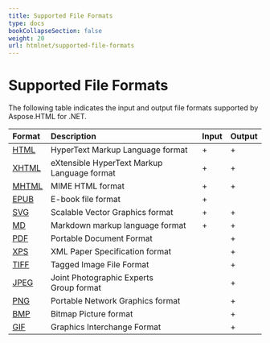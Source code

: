 ```yaml
---
title: Supported File Formats
type: docs
bookCollapseSection: false
weight: 20
url: htmlnet/supported-file-formats
---
```


# **Supported File Formats**
The following table indicates the input and output file formats supported by Aspose.HTML for .NET.

|**Format**|**Description**|**Input**|**Output**|
| :- | :- | :- | :- |
|[HTML](https://wiki.fileformat.com/web/html/)|HyperText Markup Language format|+|+|
|[XHTML](https://wiki.fileformat.com/web/xhtml/)|eXtensible HyperText Markup Language format|+|+|
|[MHTML](https://wiki.fileformat.com/web/mhtml/)|MIME HTML format|+|+|
|[EPUB](https://wiki.fileformat.com/ebook/epub/)|E-book file format|+| |
|[SVG](https://wiki.fileformat.com/page-description-language/svg/)|Scalable Vector Graphics format|+|+|
|[MD](https://wiki.fileformat.com/specification/word-processing/md/)|Markdown markup language format|+|+|
|[PDF](https://wiki.fileformat.com/view/pdf/)|Portable Document Format| |+|
|[XPS](https://wiki.fileformat.com/page-description-language/xps/)|XML Paper Specification format| |+|
|[TIFF](https://wiki.fileformat.com/image/tiff/)|Tagged Image File Format| |+|
|[JPEG](https://wiki.fileformat.com/image/jpeg/)|Joint Photographic Experts Group format| |+|
|[PNG](https://wiki.fileformat.com/image/png/)|Portable Network Graphics format| |+|
|[BMP](https://wiki.fileformat.com/image/bmp/)|Bitmap Picture format| |+|
|[GIF](https://wiki.fileformat.com/image/gif/)|Graphics Interchange Format| |+|

